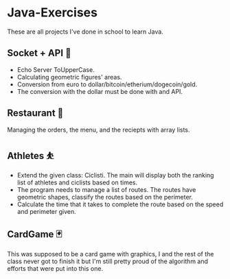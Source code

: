 # Java-Exercises
These are all projects I've done in school to learn Java.

## Socket + API 📼
- Echo Server ToUpperCase.
- Calculating geometric figures' areas.
- Conversion from euro to dollar/bitcoin/etherium/dogecoin/gold.
- The conversion with the dollar must be done with and API.

## Restaurant 🥞
Managing the orders, the menu, and the reciepts with array lists.

## Athletes ⛹️
- Extend the given class: Ciclisti. The main will display both the ranking list of athletes and ciclists based on times.
- The program needs to manage a list of routes. The routes have geometric shapes, classify the routes based on the perimeter.
- Calculate the time that it takes to complete the route based on the speed and perimeter given.

## CardGame 🃏
This was supposed to be a card game with graphics, I and the rest of the class never got to finish it but I'm still pretty proud of the algorithm and efforts that were put into this one.
